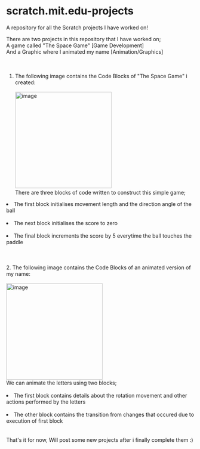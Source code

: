 # scratch.mit.edu-projects
A repository for all the Scratch projects I have worked on!

There are two projects in this repository that I have worked on; <br>
A game called "The Space Game" [Game Development] <br>
And a Graphic where I animated my name [Animation/Graphics]<br><br><br>
1. The following image contains the Code Blocks of "The Space Game" i created: <br><br>
<img width="258" alt="image" src="https://github.com/Nitin-Sagar-B/scratch.mit.edu-projects/assets/100074728/74dbe380-a2b2-4199-a003-816f72875618"> <br>
There are three blocks of code written to construct this simple game;<br>
<li> The first block initialises movement length and the direction angle of the ball </li></br>
<li> The next block initialises the score to zero </li><br>
<li> The final block increments the score by 5 everytime the ball touches the paddle </li><br><br><br>
2. The following image contains the Code Blocks of an animated version of my name: <br><br>
<img width="258" alt="image" src="https://github.com/Nitin-Sagar-B/scratch.mit.edu-projects/assets/100074728/c55b82b9-951c-4ff0-8b1a-4c0a20e2378c"> <br>
We can animate the letters using two blocks;<br><br>
<li> The first block contains details about the rotation movement and other actions performed by the letters </li><br>
<li> The other block contains the transition from changes that occured due to execution of first block </li></br><br>
That's it for now, Will post some new projects after i finally complete them :)
